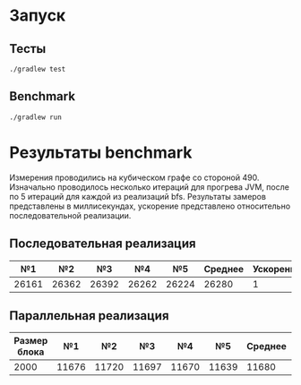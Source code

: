 # Запуск
## Тесты
``
./gradlew test
``
## Benchmark

``
./gradlew run
``

# Результаты benchmark

Измерения проводились на кубическом графе со стороной 490. 
Изначально проводилось несколько итераций для прогрева JVM, 
после по 5 итераций для каждой из реализаций bfs. 
Результаты замеров представлены в миллисекундах, ускорение представлено относительно последовательной реализации.

## Последовательная реализация

| №1    | №2    | №3    | №4    | №5    | Среднее | Ускорение |
|-------|-------|-------|-------|-------|---------|-----------|
| 26161 | 26362 | 26392 | 26262 | 26224 | 26280   | 1         |

## Параллельная реализация

| Размер блока | №1    | №2    | №3    | №4    | №5    | Среднее | Ускорение |
|--------------|-------|-------|-------|-------|-------|---------|-----------|
| 2000         | 11676 | 11720 | 11697 | 11670 | 11639 | 11680   | 2.25      |


